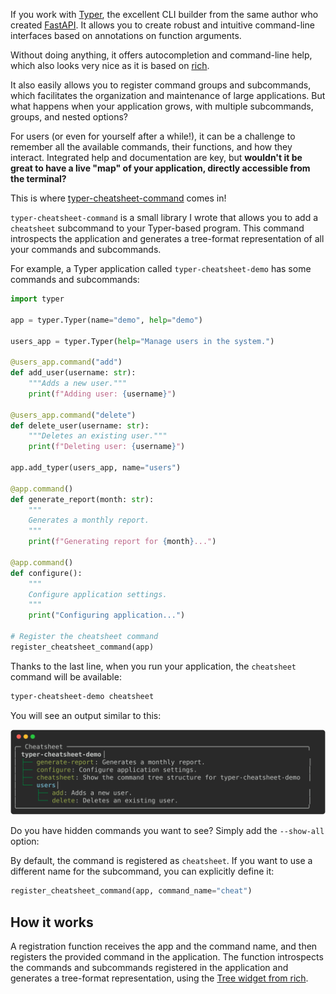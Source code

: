 <!--
.. title: An automatic cheatsheet for your Typer CLI
.. slug: an-automatic-cheatsheet-for-your-typer-cli
.. date: 2025-10-30 19:18:39 UTC-03:00
.. tags: cli
.. category:
.. link:
.. description:
.. type: text
-->

If you work with [Typer](https://typer.tiangolo.com/), the excellent CLI builder from the same author who created [FastAPI](https://fastapi.tiangolo.com/). It allows you to create robust and intuitive command-line interfaces based on annotations on function arguments.

Without doing anything, it offers autocompletion and command-line help, which also looks very nice as it is based on [rich](https://rich.readthedocs.io/).

It also easily allows you to register command groups and subcommands, which facilitates the organization and maintenance of large applications. But what happens when your application grows, with multiple subcommands, groups, and nested options?

For users (or even for yourself after a while!), it can be a challenge to remember all the available commands, their functions, and how they interact. Integrated help and documentation are key, but **wouldn't it be great to have a live "map" of your application, directly accessible from the terminal?**

This is where [typer-cheatsheet-command](https://github.com/mgaitan/typer-cheatsheet-command) comes in!

<!-- TEASER_END -->

 `typer-cheatsheet-command` is a small library I wrote that allows you to add a `cheatsheet` subcommand to your Typer-based program. This command introspects the application and generates a tree-format representation of all your commands and subcommands.

For example, a Typer application called `typer-cheatsheet-demo` has some commands and subcommands:

```python
import typer

app = typer.Typer(name="demo", help="demo")

users_app = typer.Typer(help="Manage users in the system.")

@users_app.command("add")
def add_user(username: str):
    """Adds a new user."""
    print(f"Adding user: {username}")

@users_app.command("delete")
def delete_user(username: str):
    """Deletes an existing user."""
    print(f"Deleting user: {username}")

app.add_typer(users_app, name="users")

@app.command()
def generate_report(month: str):
    """
    Generates a monthly report.
    """
    print(f"Generating report for {month}...")

@app.command()
def configure():
    """
    Configure application settings.
    """
    print("Configuring application...")

# Register the cheatsheet command
register_cheatsheet_command(app)

```

Thanks to the last line, when you run your application, the `cheatsheet` command will be available:

```bash
typer-cheatsheet-demo cheatsheet
```

You will see an output similar to this:

![Cheatsheet](/images/cli_2025-10-30.svg)

Do you have hidden commands you want to see? Simply add the `--show-all` option:

By default, the command is registered as `cheatsheet`. If you want to use a different name for the subcommand, you can explicitly define it:

```python
register_cheatsheet_command(app, command_name="cheat")
```

## How it works

A registration function receives the app and the command name, and then registers the provided command in the application. The function introspects the commands and subcommands registered in the application and generates a tree-format representation, using the [Tree widget from rich](https://rich.readthedocs.io/en/latest/tree.html).
